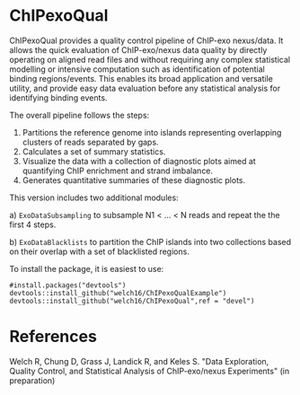 
ChIPexoQual
===========

ChIPexoQual provides a quality control pipeline of ChIP-exo nexus/data. It allows the quick evaluation of ChIP-exo/nexus data quality by directly operating on aligned read files and without requiring any complex statistical modelling or intensive computation such as identification of potential binding regions/events. This enables its broad application and versatile utility, and provide easy data evaluation before any statistical analysis for identifying binding events. 

The overall pipeline follows the steps:

1. Partitions the reference genome into islands representing overlapping clusters of reads separated by gaps. 
2. Calculates a set of summary statistics.
3. Visualize the data with a collection of diagnostic plots aimed at quantifying ChIP enrichment and strand imbalance.
4. Generates quantitative summaries of these diagnostic plots.

This version includes two additional modules:

a) `ExoDataSubsampling` to subsample N1 < ... < N reads and repeat the the first 4 steps.

b) `ExoDataBlacklists` to partition the ChIP islands into two collections based on their overlap with a set of blacklisted regions.

To install the package, it is easiest to use:

```
#install.packages("devtools")
devtools::install_github("welch16/ChIPexoQualExample")
devtools::install_github("welch16/ChIPexoQual",ref = "devel")
```

References
==========

Welch R, Chung D, Grass J, Landick R, and Keles S. "Data Exploration, Quality Control, and Statistical Analysis of ChIP-exo/nexus Experiments" (in preparation)


